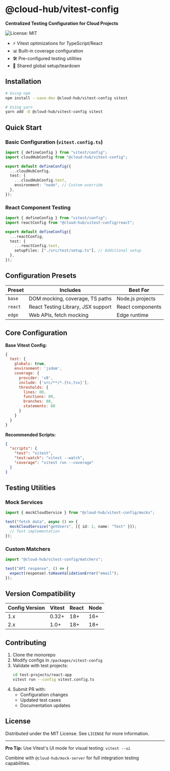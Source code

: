 # @cloud-hub/vitest-config

**Centralized Testing Configuration for Cloud Projects**


![License: MIT](https://img.shields.io/badge/License-MIT-blue.svg) 



- ⚡ Vitest optimizations for TypeScript/React
- 📊 Built-in coverage configuration
- 🛠️ Pre-configured testing utilities
- 🔄 Shared global setup/teardown

## Installation

```bash
# Using npm
npm install --save-dev @cloud-hub/vitest-config vitest

# Using yarn
yarn add -D @cloud-hub/vitest-config vitest
```

## Quick Start

### Basic Configuration (`vitest.config.ts`)

```typescript
import { defineConfig } from "vitest/config";
import cloudHubConfig from "@cloud-hub/vitest-config";

export default defineConfig({
  ...cloudHubConfig,
  test: {
    ...cloudHubConfig.test,
    environment: "node", // Custom override
  },
});
```

### React Component Testing

```typescript
import { defineConfig } from "vitest/config";
import reactConfig from "@cloud-hub/vitest-config/react";

export default defineConfig({
  ...reactConfig,
  test: {
    ...reactConfig.test,
    setupFiles: ["./src/test/setup.ts"], // Additional setup
  },
});
```

## Configuration Presets

| Preset  | Includes                           | Best For         |
| ------- | ---------------------------------- | ---------------- |
| `base`  | DOM mocking, coverage, TS paths    | Node.js projects |
| `react` | React Testing Library, JSX support | React components |
| `edge`  | Web APIs, fetch mocking            | Edge runtime     |

## Core Configuration

**Base Vitest Config:**

```javascript
{
  test: {
    globals: true,
    environment: 'jsdom',
    coverage: {
      provider: 'v8',
      include: ['src/**/*.{ts,tsx}'],
      thresholds: {
        lines: 80,
        functions: 80,
        branches: 80,
        statements: 80
      }
    }
  }
}
```

**Recommended Scripts:**

```json
{
  "scripts": {
    "test": "vitest",
    "test:watch": "vitest --watch",
    "coverage": "vitest run --coverage"
  }
}
```

## Testing Utilities

### Mock Services

```typescript
import { mockCloudService } from "@cloud-hub/vitest-config/mocks";

test("fetch data", async () => {
  mockCloudService("getUsers", [{ id: 1, name: "Test" }]);
  // Test implementation
});
```

### Custom Matchers

```typescript
import "@cloud-hub/vitest-config/matchers";

test("API response", () => {
  expect(response).toHaveValidationError("email");
});
```

## Version Compatibility

| Config Version | Vitest | React | Node |
| -------------- | ------ | ----- | ---- |
| 1.x            | 0.32+  | 18+   | 16+  |
| 2.x            | 1.0+   | 18+   | 18+  |

## Contributing

1. Clone the monorepo
2. Modify configs in `/packages/vitest-config`
3. Validate with test projects:
   ```bash
   cd test-projects/react-app
   vitest run --config vitest.config.ts
   ```
4. Submit PR with:
   - Configuration changes
   - Updated test cases
   - Documentation updates

## License

Distributed under the MIT License. See `LICENSE` for more information.

---

**Pro Tip:** Use Vitest's UI mode for visual testing: `vitest --ui`

Combine with `@cloud-hub/mock-server` for full integration testing capabilities.
